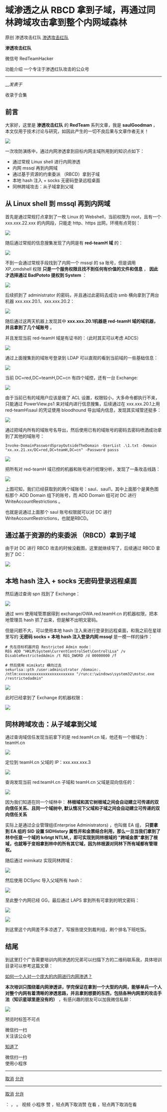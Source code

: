 #  域渗透之从 RBCD 拿到子域，再通过同林跨域攻击拿到整个内网域森林

原创 渗透攻击红队  [ 渗透攻击红队 ](javascript:void\(0\);)

**渗透攻击红队** ![]()

微信号 RedTeamHacker

功能介绍 一个专注于渗透红队攻击的公众号

____

___发表于_

收录于合集

## 前言

大家好，这里是 **渗透攻击红队** 的 **RedTeam** 系列文章，我是 **saulGoodman**
，本文仅用于技术讨论与研究，如因此产生的一切不良后果与文章作者无关！

![](https://raw.githubusercontent.com/tuchuang9/tc1/refs/heads/main/public/20221213214619.png)

一次攻防演练中，通过内网渗透拿到目标内网主域所用到的知识点如下：

  * 通过常规 Linux shell 进行内网渗透
  * 内网 mssql 再到内网域
  * 通过基于资源的约束委派 （RBCD）拿到子域
  * 本地 hash 注入 + socks 无密码登录远程桌面
  * 同林跨域攻击：从子域拿到父域

## 从 Linux shell 到 mssql 再到内网域

首先是通过常规打点拿到了一枚 Linux 的 Webshell，当前权限为 root，且有一个 xxx.xxx.22.xxx 的内网段，只能走
http、https 出网，环境有点苛刻：

![](https://raw.githubusercontent.com/tuchuang9/tc1/refs/heads/main/public/20221213214632.png)

随后通过常规的信息搜集发现了内网是有 **red-teamH 域** 的：

![](https://raw.githubusercontent.com/tuchuang9/tc1/refs/heads/main/public/20221213214634.png)

不到一会通过常规手段找到了内网一个 mssql 的 sa 账号，但是调用 XP_cmdshell 权限
**只是一个服务权限且找不到任何有价值的文件和信息** ， **因此才选择通过 BadPototo 提权到 System** ：

![](https://raw.githubusercontent.com/tuchuang9/tc1/refs/heads/main/public/20221213214636.png)

后续抓到了 administrator 的密码，并且通过此密码去成功 smb 横向拿到了两台机器 xxx.xxx.20.1、xxx.xxx.20.2：

![](https://raw.githubusercontent.com/tuchuang9/tc1/refs/heads/main/public/20221213214638.png)

随后通过这两天机器上发现其中 **xxx.xxx.20.1机器是 red-teamH 域的域机器，并且拿到了几个域账号** 。

并且发现当前 red-teamH 域是有证书的：（此时其实可以考虑 ADCS）

![](https://raw.githubusercontent.com/tuchuang9/tc1/refs/heads/main/public/20221213214639.png)

通过上面搜集到的域账号登录到 LDAP 可以直观的看到当前域的一些基础信息：

![](https://raw.githubusercontent.com/tuchuang9/tc1/refs/heads/main/public/20221213214641.png)

当前 DC=red,DC=teamH,DC=cn 有四个域控，还有一台 Exchange:

![](https://raw.githubusercontent.com/tuchuang9/tc1/refs/heads/main/public/20221213214642.png)

由于当前已有的域用户应该是做了 ACL 设置，权限较小，大多命令都执行不来，只能通过 PowerView.ps1 来对域内进行信息搜集，后续通过在
xxx.xxx.20.1上用 red-teamH\saul 的凭证使用 bloodhound 导出域内信息，发现其实域管还挺多：

![](https://raw.githubusercontent.com/tuchuang9/tc1/refs/heads/main/public/20221213214643.png)

通过把域内所有的域账号名导出，然后使用已有的域账号的密码去密码喷洒成功拿到了其他的域账号：

    
    
    Invoke-DomainPasswordSprayOutsideTheDomain -UserList .\1.txt -Domain "xx.xx.21.xx/DC=red,DC=teamH,DC=cn" -Password passs  
    

![](https://raw.githubusercontent.com/tuchuang9/tc1/refs/heads/main/public/20221213214645.png)

把所有对 red-teamH 域已控的机器和账号进行梳理分析，发现了一条攻击线路：

![](https://raw.githubusercontent.com/tuchuang9/tc1/refs/heads/main/public/20221213214646.png)

上图可知，我们已经获取到的两个域账号：saul、saul1，其中上面那个是黄色图标那个 ADD Domain 组下的账号，而 ADD Domain 组可对
DC 进行 WriteAccountRestrictions 。

也就是说通过上面那个 saul 账号权限就可以对 DC 进行 WriteAccountRestrictions，也就是RBCD。

## 通过基于资源的约束委派 （RBCD）拿到子域

由于对 DC 进行 RBCD 攻击的时候没截图，这里就继续写了，后续通过 RBCD 拿到了 DC：

![](https://raw.githubusercontent.com/tuchuang9/tc1/refs/heads/main/public/20221213214647.png)

## 本地 hash 注入 + socks 无密码登录远程桌面

然后通过查询 spn 找到了 Exchange：

![](https://raw.githubusercontent.com/tuchuang9/tc1/refs/heads/main/public/20221213214649.png)

通过 wmi 使用域管票据得到 exchange/OWA.red.teamH.cn 的机器权限，把本地管理员 hash 抓了出来，但是解不出明文密码。

但是问题不大，可以使用本地 hash 注入来进行登录到远程桌面，和我之前在星球里写的 **无密码 socks + 本地 hash 注入登录内网
mssql** 是一模一样的操作：

    
    
    # 先在目标机器开启 Restricted Admin mode：  
    REG ADD "HKLM\System\CurrentControlSet\Control\Lsa" /v DisableRestrictedAdmin /t REG_DWORD /d 00000000 /f  
      
    # 然后使用 mimikatz 横向过去  
    sekurlsa::pth /user:administrator /domain:. /ntlm:xxxxxxxxxxxxxxxxxxxxxxxxx "/run:c:\windows\system32\mstsc.exe /restrictedadmin"  
    

![](https://raw.githubusercontent.com/tuchuang9/tc1/refs/heads/main/public/20221213214651.png)

此时已经拿到了 Exchange 的机器权限：

![](https://raw.githubusercontent.com/tuchuang9/tc1/refs/heads/main/public/20221213214652.png)

## 同林跨域攻击：从子域拿到父域

通过查询域信任发现当前拿下的是 red.teamH.cn 域，他还有一个根域为：teamH.cn

![](https://raw.githubusercontent.com/tuchuang9/tc1/refs/heads/main/public/20221213214653.png)

定位到 teamH.cn 父域的 IP：xxx.xxx.xxx.3

![](https://raw.githubusercontent.com/tuchuang9/tc1/refs/heads/main/public/20221213214655.png)

查询发现当前 red.teamH.cn 子域和 teamH.cn 父域是双向信任的：

![](https://raw.githubusercontent.com/tuchuang9/tc1/refs/heads/main/public/20221213214657.png)

因为我们知道在同一个域林中： **林根域和其它树根域之间会自动建立可传递的双向信任关系、且同一个域树中,
默认情况下父域和子域之间会自动建立可传递的双向信任关系**

实际上是通过企业管理组(Enterprise Administrators) ，也叫做 EA 组， **只要拿到 EA 组的 SID 设置
SIDHistory 属性并和金票结合利用，那么一旦当我们拿到了林中任意一个域的 krbtgt NTLM,，即可实现到同林根域的
"跨域金票"拿到了根域，也就等于变相拿到林中的所有其它域，因为林根源对同林下所有域都有管理权。**

随后通过 mimikatz 实现同林跨域：

![](https://raw.githubusercontent.com/tuchuang9/tc1/refs/heads/main/public/20221213214658.png)

然后使用 DCSync 导入父域所有 hash：

![](https://raw.githubusercontent.com/tuchuang9/tc1/refs/heads/main/public/20221213214701.png)

至此整个内网已经 GG，最后通过 LAPS 拿到所有可拿到的明文密码：

![](https://raw.githubusercontent.com/tuchuang9/tc1/refs/heads/main/public/20221213214703.png)

![](https://raw.githubusercontent.com/tuchuang9/tc1/refs/heads/main/public/20221213214705.png)

到这里这个内网差不多凉透了，写报告提交到裁判组，刷个排名下班吃饭。

## 结尾

到这里打个广告需要培训内网渗透的兄弟可以扫描下方的二维码联系我，具体培训目录可以参考这篇文章：

[如何一个人对一个庞大的内网进行内网渗透？](http://mp.weixin.qq.com/s?__biz=MzkxNDEwMDA4Mw==&mid=2247491830&idx=1&sn=683a8b339370267bcaca4ac91e260198&chksm=c1713aeaf606b3fc6bcb49b170c0ad1d666189e5b1d67ef0442967ac2548eb8bcc619efc0a9e&scene=21#wechat_redirect)  

**本次培训只围绕着内网渗透讲，学完保证在拿到一个大型的内网，能够单兵一个人对整个内网有着清晰的渗透思路，并且拿到想要的东西，包括各种内网里的攻击手法（知识星球里是没有的）**
，有感兴趣的朋友可以加我微信私聊：

![](https://raw.githubusercontent.com/tuchuang9/tc1/refs/heads/main/public/20221213214708.png)

  

预览时标签不可点

微信扫一扫  
关注该公众号

[知道了](javascript:;)

微信扫一扫  
使用小程序

****

[取消](javascript:void\(0\);) [允许](javascript:void\(0\);)

****

[取消](javascript:void\(0\);) [允许](javascript:void\(0\);)

： ， 。   视频 小程序 赞 ，轻点两下取消赞 在看 ，轻点两下取消在看

